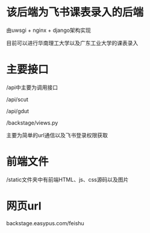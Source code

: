 # 该后端为飞书课表录入的后端

由uwsgi + nginx + django架构实现

目前可以进行华南理工大学以及广东工业大学的课表录入

# 主要接口

/api中主要为调用接口

/api/scut

/api/gdut

/backstage/views.py

主要为简单的url通信以及飞书登录权限获取

# 前端文件

/static文件夹中有前端HTML、js、css源码以及图片

# 网页url

backstage.easypus.com/feishu
